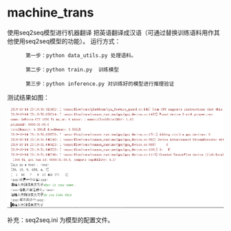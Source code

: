 # machine_trans
使用seq2seq模型进行机器翻译
把英语翻译成汉语（可通过替换训练语料用作其他使用seq2seq模型的功能）。
运行方式： 
          
          第一步：python data_utils.py 处理语料。
          
          第二步：python train.py  训练模型
          
          第三步：python inference.py 对训练好的模型进行推理验证



测试结果如图：


![Image text](https://raw.githubusercontent.com/wdwcn/machine_trans/master/pics/inference.png)


补充：seq2seq.ini 为模型的配置文件。

